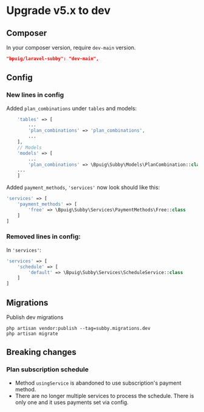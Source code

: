 # Upgrade v5.x to dev

## Composer

In your composer version, require `dev-main` version.

```json
"bpuig/laravel-subby": "dev-main",
```

## Config

### New lines in config

Added `plan_combinations` under `tables` and models:

```php
    'tables' => [
        ...
        'plan_combinations' => 'plan_combinations',
        ...
    ],
    // Models
    'models' => [
        ...
        'plan_combinations' => \Bpuig\Subby\Models\PlanCombination::class,
    ...
    ]
```

Added `payment_methods`, `'services'` now look should like this:

```php 
'services' => [
    'payment_methods' => [
        'free' => \Bpuig\Subby\Services\PaymentMethods\Free::class
    ]
]
```

### Removed lines in config:

In `'services'`:

```php 
'services' => [
    'schedule' => [
        'default' => \Bpuig\Subby\Services\ScheduleService::class
    ]
]
```

## Migrations

Publish dev migrations

```shell
php artisan vendor:publish --tag=subby.migrations.dev
php artisan migrate
```

## Breaking changes

### Plan subscription schedule
* Method `usingService` is abandoned to use subscription's payment method.
* There are no longer multiple services to process the schedule. There is only one and it uses payments set via config. 
